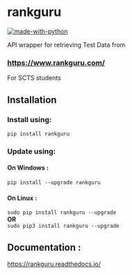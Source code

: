# rankguru
[![made-with-python](https://img.shields.io/badge/Made%20with-Python-1f425f.svg)](https://www.python.org/)


API wrapper for retrieving Test Data from
### https://www.rankguru.com/

For SCTS students

## Installation
### Install using:

`pip install rankguru` 

### Update using:
  #### On Windows :
  `pip install --upgrade rankguru`
  
  #### On Linux :
  `sudo pip install rankguru --upgrade`  
  **OR**  
  `sudo pip3 install rankguru --upgrade`

## Documentation :
https://rankguru.readthedocs.io/
